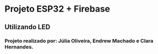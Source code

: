 # Projeto ESP32 +  Firebase #
## Utilizando LED ##
### Projeto realizado por: Júlia Oliveira, Endrew Machado e Clara Hernandes. ###
